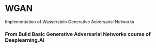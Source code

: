 # WGAN

Implementation of Wasserstein Generative Adversarial Networks


### From Build Basic Generative Adversarial Networks course of Deeplearning.AI
